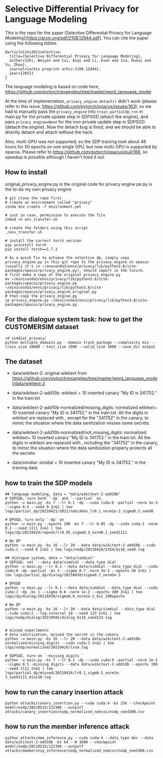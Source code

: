 # Selective Differential Privacy for Language Modeling
This is the repo for the paper [Selective Differential Privacy for Language Modeling](https://arxiv.org/pdf/2108.12944.pdf]. You can cite the paper using the following bibtex.

```
@article{shi2021selective,
  title={Selective Differential Privacy for Language Modeling},
  author={Shi, Weiyan and Cui, Aiqi and Li, Evan and Jia, Ruoxi and Yu, Zhou},
  journal={arXiv preprint arXiv:2108.12944},
  year={2021}
}
```

The language modeling is based on code here, https://github.com/pytorch/examples/tree/master/word_language_model

At the time of implementation, `privacy_engine.detach()` didn't work (please refer to this issue, https://github.com/pytorch/opacus/issues/163), so we had to manually pass the `privacy_engine` into `train_partialdp_rnn` in main.py for the private update step in SDPSGD (attach the engine), and pass `privacy_engine=None` for the non-private update step in SDPSGD (detach the engine). Now the detach bug is fixed, and we should be able to directly detach and attach without the hack.

Also, multi-GPU was not supported, so the SDP training took about 48 hours for 50 epochs on one single GPU, but now multi-GPU is supported by opacus. Please refer to https://github.com/pytorch/opacus/pull/166, so speedup is possible although I haven't tried it out.  

## How to install
original_privacy_engine.py is the original code for privacy engine
pe.py is the to-do my own privacy engine
```
# git clone the repo first
# create an environment called "privacy"
conda env create -f environment.yml

# just in case, permission to execute the file
chmod +x env_transfer.sh

# create the folders using this script
./env_transfer.sh

# install the correct torch version
pip uninstall torch
pip install torch==1.7.1

# As a quick fix to achieve the selective dp, simply copy privacy_engine.py in this git repo to the privacy_engine in opacus (usually it's in ~/anaconda3/envs/privacy/lib/python3.8/site-packages/opacus/privacy_engine.py), should import in the future.
# first make a copy of the original privacy_engine.py
mv ~/miniconda3/envs/privacy/lib/python3.8/site-packages/opacus/privacy_engine.py ~/miniconda3/envs/privacy/lib/python3.8/site-packages/opacus/privacy_engine_original.py
# then copy the privacy_engine.py
cp privacy_engine.py ~/miniconda3/envs/privacy/lib/python3.8/site-packages/opacus/privacy_engine.py
```

## For the dialogue system task: how to get the CUSTOMERSIM dataset
```
cd simdial_privacy/
python multiple_domains.py --domain track_package --complexity mix --train_size 10000 --test_size 1000 --valid_size 1000 --save_dir output
```

## The dataset
* data/wikitext-2: original wikitext from https://github.com/pytorch/examples/tree/master/word_language_model/data/wikitext-2
* data/wikitext-2-add10b: wikitext + 10 inserted canary "My ID is 341752." in the train.txt
* data/wikitext-2-add10b-normalized/missing_digits: normalized wikitext+ 10 inserted canary "My ID is 341752." in the train.txt.  All the digits in wikitext are replaced with <num>, except for the "341752" in the canary, to mimic the situation where the data sanitization misses some secrets. 
* data/wikitext-2-add10b-normalized/not_missing_digits: normalized wikitext+ 10 inserted canary "My ID is 341752." in the train.txt.  All the digits in wikitext are replaced with <num>, including the "341752" in the canary, to mimic the situation where the data sanitization properly protects all the secrets. 

* data/simdial: simdial + 10 inserted canary "My ID is 341752." in the training data


## how to train the SDP models
```
## language modeling, data = "data/wikitext-2-add10b"
# SDPSGD, turn both `-dp` and `--partial` on, 
python -u main.py -bs 7 --lr 0.1 -dp --cuda cuda:6 -partial -norm 1e-3  --sigma 0.5 --seed 0 2>&1 | tee logs/partial_dp/20210421/1021/nohidden_lr0.1_norm1e-3_sigma0.5_seed0 

# DPSGD, turn only `-dp` on 
python -u main.py --epochs 100 -bs 7 --lr 0.05 -dp --cuda cuda:1 -norm 0.1 --seed 1111 2>&1 | tee logs/dp/20210424/repeat/lr0.05_sigma0.5_norm0.1_seed1111 

# No DP
python -u main.py -bs 16 --lr 20 --data data/wikitext-2-add10b --cuda cuda:1 --seed 0 2>&1 | tee logs/nodp/20210416/2354/bs16_see0.log

## dialogue system, data = "data/simdial"
# SDPSGD, set `--data data/simdial --data_type dial`
python -u main.py --lr 0.1 --data data/simdial --data_type dial --cuda cuda:0 -dp -partial -bs 3 --sigma 0.7 -norm 5e-3 --epochs 50 2>&1 | tee logs/partial_dp/dialog/20210430/sigma0.7_norm5e-3

# DPSGD
python -u main.py --lr 0.1 --data data/simdial --data_type dial --cuda cuda:1 -dp -bs 1 --sigma 0.6 -norm 1e-2 --epochs 100 2>&1 | tee logs/dp/dialog/20210430/sigma0.6_norm1e-2_bs1_100epochs

# No DP
python -u main.py -bs 16 --lr 20 --data data/simdial --data_type dial --cuda cuda:2 --log-interval 10 --seed 123 2>&1 | tee logs/nodp/dialog/20210501/dialog_bs16_seed123.log


# missed experiments
# data sanitization, missed the secret in the canary
python -u main.py -bs 16 --lr 20 --data data/wikitext-2-add10b-normalized/missing_digits --cuda cuda:3 2>&1 | tee logs/nodp/normalized/20210426/lstm.log

# SDPSGD, turn on `-missing_digits `
python -u main.py -bs 7 --lr 0.1 -dp --cuda cuda:0 -partial -norm 1e-3  --sigma 0.5 -missing_digits --data data/wikitext-2-add10b --epochs 100 --seed 1111 2>&1 | tee logs/partial_dp/missed/20210426/lr0.1_sigm0.5_norm1e-3_seed1111_miss10.log
```

## how to run the canary insertion attack
```
python attacks/canary_insertion.py --cuda cuda:4 -bs 256 --checkpoint model/nodp/20210515/122306 --outputf attacks/canary_insertion/nodp_normalized_nomiss/nodp_seed300.csv
```

## how to run the member inference attack
```
python attacks/mem_inference.py --cuda cuda:4 --data_type doc --data data/wikitext-2-add10b -bs 64 --N 1000 --checkpoint model/nodp/20210515/122306 --outputf attacks/membership_inference/nodp_normalized_nomiss/nodp_seed300.csv
```
